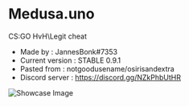 # Medusa.uno
CS:GO HvH\Legit cheat
+ Made by : JannesBonk#7353
+ Current version : STABLE 0.9.1
+ Pasted from : notgoodusename/osirisandextra
+ Discord server : https://discord.gg/NZkPhbUtHR

![Showcase Image](https://cdn.discordapp.com/attachments/1091044131146567690/1119569110917992530/image.png)
